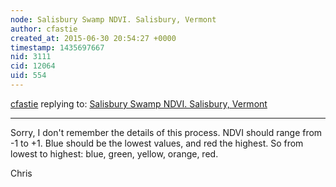 ```yaml
---
node: Salisbury Swamp NDVI. Salisbury, Vermont
author: cfastie
created_at: 2015-06-30 20:54:27 +0000
timestamp: 1435697667
nid: 3111
cid: 12064
uid: 554
---
```




[cfastie](../profile/cfastie) replying to: [Salisbury Swamp NDVI. Salisbury, Vermont](../map/salisbury-swamp-ndvi-salisbury-vermont/2012-05-05)

----
Sorry, I don't remember the details of this process. NDVI should range from -1 to +1. Blue should be the lowest values, and red the highest. So from lowest to highest: blue, green, yellow, orange, red. 

Chris